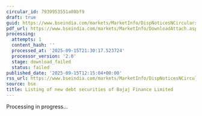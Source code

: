 ```yaml
---
circular_id: 7939953551a08bf9
draft: true
guid: https://www.bseindia.com/markets/MarketInfo/DispNoticesNCirculars.aspx?Noticeid={30F8FB6C-953E-442D-B1D5-F81C9116A62B}&noticeno=20250915-37&dt=09/15/2025&icount=37&totcount=81&flag=0
pdf_url: https://www.bseindia.com/markets/MarketInfo/DownloadAttach.aspx?id=20250915-37&attachedId=
processing:
  attempts: 1
  content_hash: ''
  processed_at: '2025-09-15T21:30:17.523724'
  processor_version: '2.0'
  stage: download_failed
  status: failed
published_date: '2025-09-15T12:15:04+00:00'
rss_url: https://www.bseindia.com/markets/MarketInfo/DispNoticesNCirculars.aspx?Noticeid={30F8FB6C-953E-442D-B1D5-F81C9116A62B}&noticeno=20250915-37&dt=09/15/2025&icount=37&totcount=81&flag=0
source: bse
title: Listing of new debt securities of Bajaj Finance Limited
---
```


Processing in progress...